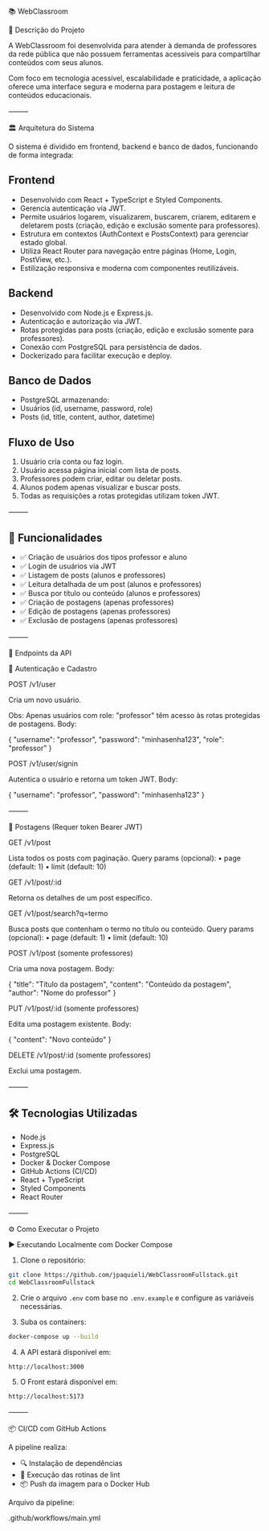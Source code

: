 📚 WebClassroom

📝 Descrição do Projeto

A WebClassroom foi desenvolvida para atender à demanda de professores da rede pública que não possuem ferramentas acessíveis para compartilhar conteúdos com seus alunos.

Com foco em tecnologia acessível, escalabilidade e praticidade, a aplicação oferece uma interface segura e moderna para postagem e leitura de conteúdos educacionais.

⸻

🏛️ Arquitetura do Sistema

O sistema é dividido em frontend, backend e banco de dados, funcionando de forma integrada:

## Frontend
- Desenvolvido com React + TypeScript e Styled Components.
- Gerencia autenticação via JWT.
- Permite usuários logarem, visualizarem, buscarem, criarem, editarem e deletarem posts (criação, edição e exclusão somente para professores).
- Estrutura em contextos (AuthContext e PostsContext) para gerenciar estado global.
- Utiliza React Router para navegação entre páginas (Home, Login, PostView, etc.).
- Estilização responsiva e moderna com componentes reutilizáveis.

## Backend
- Desenvolvido com Node.js e Express.js.
- Autenticação e autorização via JWT.
- Rotas protegidas para posts (criação, edição e exclusão somente para professores).
- Conexão com PostgreSQL para persistência de dados.
- Dockerizado para facilitar execução e deploy.

## Banco de Dados
- PostgreSQL armazenando:
- Usuários (id, username, password, role)
- Posts (id, title, content, author, datetime)

## Fluxo de Uso
1. Usuário cria conta ou faz login.
2. Usuário acessa página inicial com lista de posts.
3. Professores podem criar, editar ou deletar posts.
4. Alunos podem apenas visualizar e buscar posts.
5. Todas as requisições a rotas protegidas utilizam token JWT.

⸻

## 🚀 Funcionalidades
- ✅ Criação de usuários dos tipos professor e aluno
- ✅ Login de usuários via JWT
- ✅ Listagem de posts (alunos e professores)
- ✅ Leitura detalhada de um post (alunos e professores)
- ✅ Busca por título ou conteúdo (alunos e professores)
- ✅ Criação de postagens (apenas professores)
- ✅ Edição de postagens (apenas professores)
- ✅ Exclusão de postagens (apenas professores)

⸻

📡 Endpoints da API

👤 Autenticação e Cadastro

POST /v1/user

Cria um novo usuário.

Obs: Apenas usuários com role: "professor" têm acesso às rotas protegidas de postagens.
Body:

{
  "username": "professor",
  "password": "minhasenha123",
  "role": "professor"
}

POST /v1/user/signin

Autentica o usuário e retorna um token JWT.
Body:

{
  "username": "professor",
  "password": "minhasenha123"
}


⸻

📄 Postagens (Requer token Bearer JWT)

GET /v1/post

Lista todos os posts com paginação.
Query params (opcional):
	•	page (default: 1)
	•	limit (default: 10)

GET /v1/post/:id

Retorna os detalhes de um post específico.

GET /v1/post/search?q=termo

Busca posts que contenham o termo no título ou conteúdo.
Query params (opcional):
	•	page (default: 1)
	•	limit (default: 10)

POST /v1/post (somente professores)

Cria uma nova postagem.
Body:

{
  "title": "Título da postagem",
  "content": "Conteúdo da postagem",
  "author": "Nome do professor"
}

PUT /v1/post/:id (somente professores)

Edita uma postagem existente.
Body:

{
  "content": "Novo conteúdo"
}

DELETE /v1/post/:id (somente professores)

Exclui uma postagem.

⸻

## 🛠️ Tecnologias Utilizadas
- Node.js
- Express.js
- PostgreSQL
- Docker & Docker Compose
- GitHub Actions (CI/CD)
- React + TypeScript
- Styled Components
- React Router

⸻

⚙️ Como Executar o Projeto

▶️ Executando Localmente com Docker Compose

1. Clone o repositório:
```bash
git clone https://github.com/jpaquieli/WebClassroomFullstack.git
cd WebClassroomFullstack
```

2. Crie o arquivo `.env` com base no `.env.example` e configure as variáveis necessárias.

3. Suba os containers:
```bash
docker-compose up --build
```

4. A API estará disponível em:
```
http://localhost:3000
```

5. O Front estará disponível em:
```
http://localhost:5173
```

⸻

📦 CI/CD com GitHub Actions

A pipeline realiza:
- 🔍 Instalação de dependências  
- 🧹 Execução das rotinas de lint   
- 📦 Push da imagem para o Docker Hub  

Arquivo da pipeline:

.github/workflows/main.yml
